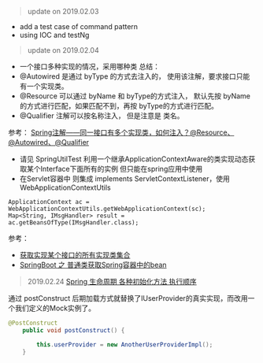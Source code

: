 > update on 2019.02.03 
- add a test case of command pattern
- using IOC and testNg

> update on 2019.02.04
- 一个接口多种实现的情况，采用哪种类 
总结：
- @Autowired 是通过 byType 的方式去注入的， 使用该注解，要求接口只能有一个实现类。
- @Resource 可以通过 byName 和 byType的方式注入， 默认先按 byName的方式进行匹配，如果匹配不到，再按 byType的方式进行匹配。
- @Qualifier 注解可以按名称注入， 但是注意是 类名。

参考：
[Spring注解——同一接口有多个实现类，如何注入？@Resource、@Autowired、@Qualifier](https://blog.csdn.net/u010476994/article/details/80986435) 


- 请见 SpringUtilTest 利用一个继承ApplicationContextAware的类实现动态获取某个Interface下面所有的实例
但只能在spring应用中使用
- 在Servlet容器中 则集成  implements ServletContextListener，使用 WebApplicationContextUtils
```$xslt
ApplicationContext ac = WebApplicationContextUtils.getWebApplicationContext(sc);
Map<String, IMsgHandler> result = ac.getBeansOfType(IMsgHandler.class);
```

参考：
*   [获取实现某个接口的所有实现类集合](https://blog.csdn.net/cyxinda/article/details/78586739) 
*  [SpringBoot 之 普通类获取Spring容器中的bean](https://www.cnblogs.com/s648667069/p/6489557.html)

> 2019.02.24 
[Spring 生命周期 各种初始化方法 执行顺序 ](https://blog.csdn.net/z69183787/article/details/78414659)

通过 postConstruct 后期加载方式就替换了IUserProvider的真实实现，而改用一个我们定义的Mock实例了。
```java
@PostConstruct
    public void postConstruct() {

        this.userProvider = new AnotherUserProviderImpl();
    }
```
